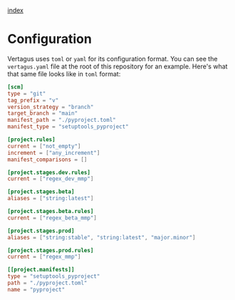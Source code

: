 [index](./index.md)

Configuration
=============

Vertagus uses `toml` or `yaml` for its configuration format. 
You can see the `vertagus.yaml` file at the root of this repository 
for an example. Here's what that same file looks like in `toml` format:

```toml
[scm]
type = "git"
tag_prefix = "v"
version_strategy = "branch"
target_branch = "main"
manifest_path = "./pyproject.toml"
manifest_type = "setuptools_pyproject"

[project.rules]
current = ["not_empty"]
increment = ["any_increment"]
manifest_comparisons = []

[project.stages.dev.rules]
current = ["regex_dev_mmp"]

[project.stages.beta]
aliases = ["string:latest"]

[project.stages.beta.rules]
current = ["regex_beta_mmp"]

[project.stages.prod]
aliases = ["string:stable", "string:latest", "major.minor"]

[project.stages.prod.rules]
current = ["regex_mmp"]

[[project.manifests]]
type = "setuptools_pyproject"
path = "./pyproject.toml"
name = "pyproject"
```
